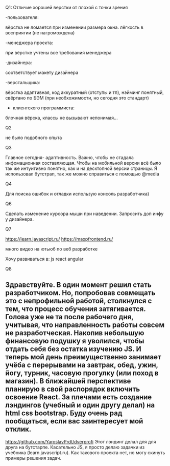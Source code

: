 Q1:
Отличие хорошей верстки от плохой с точки
зрения

-пользователя:

вёрстка не ломается при изменении размера окна.
лёгкость в восприятии (не нагромождена)

-менеджера проекта:

при вёрстке учтены все требования менеджера

-дизайнера:

соответствует макету дизайнера

-верстальщика:

вёрстка адаптивная, код аккуратный (отступы и тп), нэйминг понятный, свёртано по БЭМ (при необхожимости, но сегодня это стандарт)

- клиентского программиста:

блочная  вёрска, классы не вызывают непонимая...

Q2

не было подобного опыта

Q3

Главное сегодня- адаптивность. Важно, чтобы не стадала инфомационная составляющая. Чтобы на мобильной версии всё было так же интуитивно понятно, как и на десктопной версии страницы.
Я использовал бутстрап, так же можно справиться с помощью @media

Q4

Для поиска ошибок и отладки использую консоль разработчика)

Q6

Сделать изменение курсора мыши при наведении. Запросить доп инфу у дизайнера.

Q7

https://learn.javascript.ru/
https://maxpfrontend.ru/

много видео на ютьюб по веб разработке

Хочу развиваться в: js react angular

Q8

Здравствуйте.
В один момент решил стать разработчиком. Но, попробовав совмещать это с непрофильной работой, столкнулся с тем, что процесс обучения затягивается. Голова уже не та после рабочего дня, учитывая, что направленность работы совсем не разработческая. Накопив небольшую финансовую подушку я уволился, чтобы отдать себя без остатка изучению JS. И теперь мой день преимущественно занимает учёба с перерывами на завтрак, обед, ужин, йогу, турник, часовую прогулку (или поход в магазин). В ближайшей перспективе планирую в свой распорядок включить освоение React. За плечами есть создание лэндингов (учебный и один другу делал) на html css bootstrap. 
Буду очень рад пообщаться, если вас заинтересует мой отклик.
---------
https://github.com/YaroslavPrdt/dverprofi
Этот лэндинг делал для для друга на бутстарпе.
Касательно JS, я просто делаю задачки из учебника (learn.javascript.ru). Как такового проекта нет, но могу скинуть примеры решения задач.

